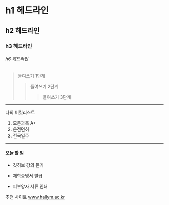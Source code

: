 # h1 헤드라인
## h2 헤드라인
### h3 헤드라인
###### h6 헤드라인

> 들여쓰기 1단계
>> 들여쓰기 2단계
>>> 들여쓰기 3단계
------------------------------------
나의 버킷리스트
1. 모든과목 A+
2. 운전면허
3. 전국일주
************************************
#### 오늘 할 일
* 깃허브 강의 듣기
+ 재학증명서 발급
- 피부양자 서류 인쇄

추천 사이트 
www.hallym.ac.kr
